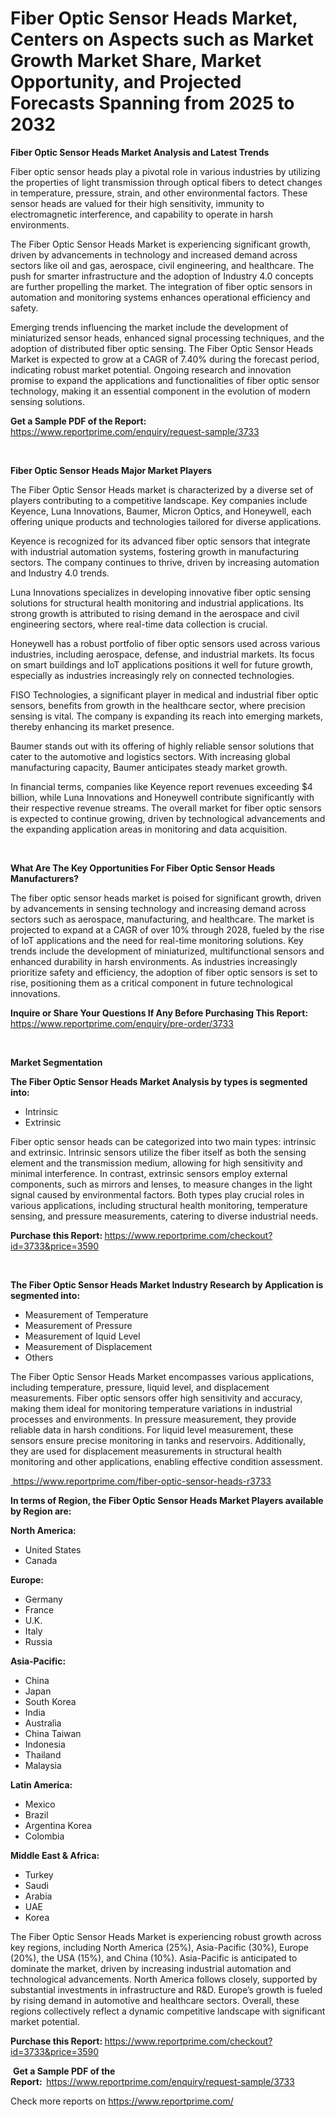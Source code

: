 <p><h1>Fiber Optic Sensor Heads Market, Centers on Aspects such as Market Growth Market Share, Market Opportunity, and Projected Forecasts Spanning from 2025 to 2032</h1></p><p><strong>Fiber Optic Sensor Heads Market Analysis and Latest Trends</strong></p>
<p><p>Fiber optic sensor heads play a pivotal role in various industries by utilizing the properties of light transmission through optical fibers to detect changes in temperature, pressure, strain, and other environmental factors. These sensor heads are valued for their high sensitivity, immunity to electromagnetic interference, and capability to operate in harsh environments. </p><p>The Fiber Optic Sensor Heads Market is experiencing significant growth, driven by advancements in technology and increased demand across sectors like oil and gas, aerospace, civil engineering, and healthcare. The push for smarter infrastructure and the adoption of Industry 4.0 concepts are further propelling the market. The integration of fiber optic sensors in automation and monitoring systems enhances operational efficiency and safety.</p><p>Emerging trends influencing the market include the development of miniaturized sensor heads, enhanced signal processing techniques, and the adoption of distributed fiber optic sensing. The Fiber Optic Sensor Heads Market is expected to grow at a CAGR of 7.40% during the forecast period, indicating robust market potential. Ongoing research and innovation promise to expand the applications and functionalities of fiber optic sensor technology, making it an essential component in the evolution of modern sensing solutions.</p></p>
<p><strong>Get a Sample PDF of the Report:&nbsp;</strong> <a href="https://www.reportprime.com/enquiry/request-sample/3733?utm_campaign=3126&utm_medium=2&utm_source=Github&utm_content=ia&utm_term=18032025&utm_id=fiber-optic-sensor-heads">https://www.reportprime.com/enquiry/request-sample/3733</a></p>
<p>&nbsp;</p>
<p><strong>Fiber Optic Sensor Heads Major Market Players</strong></p>
<p><p>The Fiber Optic Sensor Heads market is characterized by a diverse set of players contributing to a competitive landscape. Key companies include Keyence, Luna Innovations, Baumer, Micron Optics, and Honeywell, each offering unique products and technologies tailored for diverse applications.</p><p>Keyence is recognized for its advanced fiber optic sensors that integrate with industrial automation systems, fostering growth in manufacturing sectors. The company continues to thrive, driven by increasing automation and Industry 4.0 trends.</p><p>Luna Innovations specializes in developing innovative fiber optic sensing solutions for structural health monitoring and industrial applications. Its strong growth is attributed to rising demand in the aerospace and civil engineering sectors, where real-time data collection is crucial.</p><p>Honeywell has a robust portfolio of fiber optic sensors used across various industries, including aerospace, defense, and industrial markets. Its focus on smart buildings and IoT applications positions it well for future growth, especially as industries increasingly rely on connected technologies.</p><p>FISO Technologies, a significant player in medical and industrial fiber optic sensors, benefits from growth in the healthcare sector, where precision sensing is vital. The company is expanding its reach into emerging markets, thereby enhancing its market presence.</p><p>Baumer stands out with its offering of highly reliable sensor solutions that cater to the automotive and logistics sectors. With increasing global manufacturing capacity, Baumer anticipates steady market growth.</p><p>In financial terms, companies like Keyence report revenues exceeding $4 billion, while Luna Innovations and Honeywell contribute significantly with their respective revenue streams. The overall market for fiber optic sensors is expected to continue growing, driven by technological advancements and the expanding application areas in monitoring and data acquisition.</p></p>
<p>&nbsp;</p>
<p><strong>What Are The Key Opportunities For Fiber Optic Sensor Heads Manufacturers?</strong></p>
<p><p>The fiber optic sensor heads market is poised for significant growth, driven by advancements in sensing technology and increasing demand across sectors such as aerospace, manufacturing, and healthcare. The market is projected to expand at a CAGR of over 10% through 2028, fueled by the rise of IoT applications and the need for real-time monitoring solutions. Key trends include the development of miniaturized, multifunctional sensors and enhanced durability in harsh environments. As industries increasingly prioritize safety and efficiency, the adoption of fiber optic sensors is set to rise, positioning them as a critical component in future technological innovations.</p></p>
<p><strong>Inquire or Share Your Questions If Any Before Purchasing This Report:</strong> <a href="https://www.reportprime.com/enquiry/pre-order/3733?utm_campaign=3126&utm_medium=2&utm_source=Github&utm_content=ia&utm_term=18032025&utm_id=fiber-optic-sensor-heads">https://www.reportprime.com/enquiry/pre-order/3733</a></p>
<p>&nbsp;</p>
<p><strong>Market Segmentation</strong></p>
<p><strong>The Fiber Optic Sensor Heads Market Analysis by types is segmented into:</strong></p>
<p><ul><li>Intrinsic</li><li>Extrinsic</li></ul></p>
<p><p>Fiber optic sensor heads can be categorized into two main types: intrinsic and extrinsic. Intrinsic sensors utilize the fiber itself as both the sensing element and the transmission medium, allowing for high sensitivity and minimal interference. In contrast, extrinsic sensors employ external components, such as mirrors and lenses, to measure changes in the light signal caused by environmental factors. Both types play crucial roles in various applications, including structural health monitoring, temperature sensing, and pressure measurements, catering to diverse industrial needs.</p></p>
<p><strong>Purchase this Report:&nbsp;</strong><a href="https://www.reportprime.com/checkout?id=3733&price=3590&utm_campaign=3126&utm_medium=2&utm_source=Github&utm_content=ia&utm_term=18032025&utm_id=fiber-optic-sensor-heads">https://www.reportprime.com/checkout?id=3733&price=3590</a></p>
<p>&nbsp;</p>
<p><strong>The Fiber Optic Sensor Heads Market Industry Research by Application is segmented into:</strong></p>
<p><ul><li>Measurement of Temperature</li><li>Measurement of Pressure</li><li>Measurement of Iquid Level</li><li>Measurement of Displacement</li><li>Others</li></ul></p>
<p><p>The Fiber Optic Sensor Heads Market encompasses various applications, including temperature, pressure, liquid level, and displacement measurements. Fiber optic sensors offer high sensitivity and accuracy, making them ideal for monitoring temperature variations in industrial processes and environments. In pressure measurement, they provide reliable data in harsh conditions. For liquid level measurement, these sensors ensure precise monitoring in tanks and reservoirs. Additionally, they are used for displacement measurements in structural health monitoring and other applications, enabling effective condition assessment.</p></p>
<p><a href="https://www.reportprime.com/fiber-optic-sensor-heads-r3733?utm_campaign=3126&utm_medium=2&utm_source=Github&utm_content=ia&utm_term=18032025&utm_id=fiber-optic-sensor-heads">&nbsp;https://www.reportprime.com/fiber-optic-sensor-heads-r3733</a></p>
<p><strong>In terms of Region, the Fiber Optic Sensor Heads Market Players available by Region are:</strong></p>
<p>
    <p> <strong> North America: </strong>
        <ul>
            <li>United States</li>
            <li>Canada</li>
        </ul>
        </p> 
    <p> <strong> Europe: </strong>
        <ul>
            <li>Germany</li>
            <li>France</li>
            <li>U.K.</li>
            <li>Italy</li>
            <li>Russia</li>
        </ul>
        </p> 
    <p> <strong> Asia-Pacific: </strong>
        <ul>
            <li>China</li>
            <li>Japan</li>
            <li>South Korea</li>
            <li>India</li>
            <li>Australia</li>
            <li>China Taiwan</li>
            <li>Indonesia</li>
            <li>Thailand</li>
            <li>Malaysia</li>
        </ul>
        </p> 
    <p> <strong> Latin America: </strong>
        <ul>
            <li>Mexico</li>
            <li>Brazil</li>
            <li>Argentina Korea</li>
            <li>Colombia</li>
        </ul>
        </p> 
    <p> <strong> Middle East & Africa: </strong>
        <ul>
            <li>Turkey</li>
            <li>Saudi</li>
            <li>Arabia</li>
            <li>UAE</li>
            <li>Korea</li>
        </ul>
    </p>
    </p>
<p><p>The Fiber Optic Sensor Heads Market is experiencing robust growth across key regions, including North America (25%), Asia-Pacific (30%), Europe (20%), the USA (15%), and China (10%). Asia-Pacific is anticipated to dominate the market, driven by increasing industrial automation and technological advancements. North America follows closely, supported by substantial investments in infrastructure and R&D. Europe’s growth is fueled by rising demand in automotive and healthcare sectors. Overall, these regions collectively reflect a dynamic competitive landscape with significant market potential.</p></p>
<p><strong>Purchase this Report: </strong><a href="https://www.reportprime.com/checkout?id=3733&price=3590&utm_campaign=3126&utm_medium=2&utm_source=Github&utm_content=ia&utm_term=18032025&utm_id=fiber-optic-sensor-heads">https://www.reportprime.com/checkout?id=3733&price=3590</a></p>
<p>&nbsp;<strong>Get a Sample PDF of the Report:&nbsp;&nbsp;</strong><a href="https://www.reportprime.com/enquiry/request-sample/3733?utm_campaign=3126&utm_medium=2&utm_source=Github&utm_content=ia&utm_term=18032025&utm_id=fiber-optic-sensor-heads">https://www.reportprime.com/enquiry/request-sample/3733</a></p>
<p><strong></strong></p>
<p>Check more reports on <a href="https://www.reportprime.com/?utm_campaign=3126&utm_medium=2&utm_source=Github&utm_content=ia&utm_term=18032025&utm_id=fiber-optic-sensor-heads">https://www.reportprime.com/</a></p>